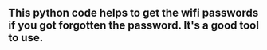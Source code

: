 ## This python code helps to get the wifi passwords if you got forgotten the password. It's a good tool to use.
